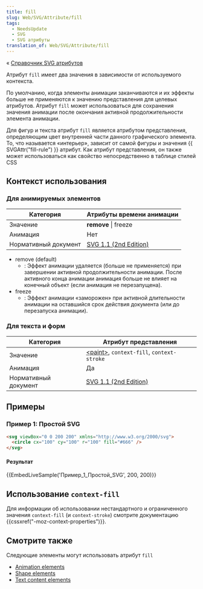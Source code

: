 ```yaml
---
title: fill
slug: Web/SVG/Attribute/fill
tags:
  - NeedsUpdate
  - SVG
  - SVG атрибуты
translation_of: Web/SVG/Attribute/fill
---
```


« [Справочник SVG атрибутов](/ru/docs/Web/SVG/Attribute)

Атрибут `fill` имеет два значения в зависимости от используемого контекста.

По умолчанию, когда элементы анимации заканчиваются и их эффекты больше не применяются к значению представления для целевых атрибутов. Атрибут `fill` может использоваться для сохранения значения анимации после окончания активной продолжительности элемента анимации.

Для фигур и текста атрибут `fill` является атрибутом представления, определяющим цвет внутренней части данного графического элемента. То, что называется «интерьер», зависит от самой фигуры и значения {{ SVGAttr("fill-rule") }} атрибут. Как атрибут представления, он также может использоваться как свойство непосредственно в таблице стилей CSS

## Контекст использования

### Для анимируемых элементов

| Категория            | Атрибуты времени анимации                                                    |
| -------------------- | ---------------------------------------------------------------------------- |
| Значение             | **remove** \| freeze                                                         |
| Анимация             | Нет                                                                          |
| Нормативный документ | [SVG 1.1 (2nd Edition)](http://www.w3.org/TR/SVG/animate.html#FillAttribute) |

- remove (default)
  - : Эффект анимации удаляется (больше не применяется) при завершении активной продолжительности анимации. После активного конца анимации анимация больше не влияет на конечный объект (если анимация не перезапущена).
- freeze
  - : Эффект анимации «заморожен» при активной длительности анимации на оставшийся срок действия документа (или до перезапуска анимации).

### Для текста и форм

| Категория            | Атрибут представления                                                        |
| -------------------- | ---------------------------------------------------------------------------- |
| Значение             | [\<paint>](/en/SVG/Content_type#Paint), `context-fill`, `context-stroke`     |
| Анимация             | Да                                                                           |
| Нормативный документ | [SVG 1.1 (2nd Edition)](http://www.w3.org/TR/SVG/painting.html#FillProperty) |

## Примеры

### Пример 1: Простой SVG

```html
<svg viewBox="0 0 200 200" xmlns="http://www.w3.org/2000/svg">
  <circle cx="100" cy="100" r="100" fill="#666" />
</svg>
```

#### Результат

{{EmbedLiveSample('Пример_1_Простой_SVG', 200, 200)}}

## Использование `context-fill`

Для информации об использовании нестандартного и ограниченного значения `context-fill` (и `context-stroke`) смотрите документацию {{cssxref("-moz-context-properties")}}.

## Смотрите также

Следующие элементы могут использовать атрибут `fill`

- [Animation elements](/en/SVG/Element#Animation_elements)
- [Shape elements](/en/SVG/Element#Shape)
- [Text content elements](/en/SVG/Element#TextContent)
